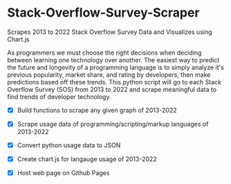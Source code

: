 # Stack-Overflow-Survey-Scraper

Scrapes 2013 to 2022 Stack Overflow Survey Data and Visualizes using Chart.js

As programmers we must choose the right decisions when deciding between learning one technology over another. The easiest way to predict the future and longevity of a programming language is to simply analyze it's previous popularity, market share, and rating by developers, then make predictions based off these trends. This python script will go to each Stack Overflow Survey (SOS) from 2013 to 2022 and scrape meaningful data to find trends of developer technology. 

- [x] Build functions to scrape any given graph of 2013-2022
  
- [x] Scrape usage data of programming/scripting/markup languages of 2013-2022
- [x] Convert python usage data to JSON
- [x] Create chart.js for langauge usage of 2013-2022
- [x] Host web page on Github Pages
 
